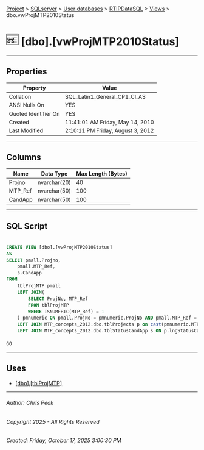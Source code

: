 #### 

[Project](../../../../index.md) > [SQLserver](../../../index.md) > [User databases](../../index.md) > [RTIPDataSQL](../index.md) > [Views](Views.md) > dbo.vwProjMTP2010Status

# ![Views](../../../../Images/View32.png) [dbo].[vwProjMTP2010Status]

---

## <a name="#properties"></a>Properties

| Property | Value |
|---|---|
| Collation | SQL_Latin1_General_CP1_CI_AS |
| ANSI Nulls On | YES |
| Quoted Identifier On | YES |
| Created | 11:41:01 AM Friday, May 14, 2010 |
| Last Modified | 2:10:11 PM Friday, August 3, 2012 |


---

## <a name="#columns"></a>Columns

| Name | Data Type | Max Length (Bytes) |
|---|---|---|
| Projno | nvarchar(20) | 40 |
| MTP_Ref | nvarchar(50) | 100 |
| CandApp | nvarchar(50) | 100 |


---

## <a name="#sqlscript"></a>SQL Script

```sql

CREATE VIEW [dbo].[vwProjMTP2010Status]
AS
SELECT pmall.Projno,
	pmall.MTP_Ref,
	s.CandApp
FROM 
	tblProjMTP pmall
	LEFT JOIN(
		SELECT ProjNo, MTP_Ref
		FROM tblProjMTP
		WHERE ISNUMERIC(MTP_Ref) = 1
	) pmnumeric ON pmall.ProjNo = pmnumeric.ProjNo AND pmall.MTP_Ref = pmnumeric.MTP_Ref
	LEFT JOIN MTP_concepts_2012.dbo.tblProjects p on cast(pmnumeric.MTP_Ref as int) = p.idProject
	LEFT JOIN MTP_concepts_2012.dbo.tblStatusCandApp s ON p.lngStatusCandApp = s.CandAppID

GO

```


---

## <a name="#uses"></a>Uses

* [[dbo].[tblProjMTP]](../Tables/dbo_tblProjMTP.md)


---

###### Author:  Chris Peak

###### Copyright 2025 - All Rights Reserved

###### Created: Friday, October 17, 2025 3:00:30 PM


